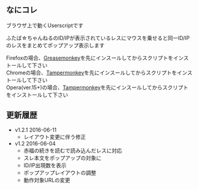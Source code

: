 ## なにコレ
ブラウザ上で動くUserscriptです  

ふたば☆ちゃんねるのID/IPが表示されているレスにマウスを乗せると同一ID/IPのレスをまとめてポップアップ表示します

Firefoxの場合、[Greasemonkey](https://addons.mozilla.org/ja/firefox/addon/greasemonkey/)を先にインスールしてからスクリプトをインストールして下さい  
Chromeの場合、[Tampermonkey](https://chrome.google.com/webstore/detail/tampermonkey/dhdgffkkebhmkfjojejmpbldmpobfkfo)を先にインスールしてからスクリプトをインストールして下さい  
Opera(ver.15+)の場合、[Tampermonkey](https://addons.opera.com/extensions/details/tampermonkey-beta/)を先にインスールしてからスクリプトをインストールして下さい  

## 更新履歴
* v1.2.1 2016-06-11
	- レイアウト変更に伴う修正
* v1.2 2016-06-04
	- 赤福の続きを読むで読み込んだレスに対応
	- スレ本文をポップアップの対象に
	- ID/IP出現数を表示
	- ポップアップレイアウトの調整
	- 動作対象URLの変更
	
